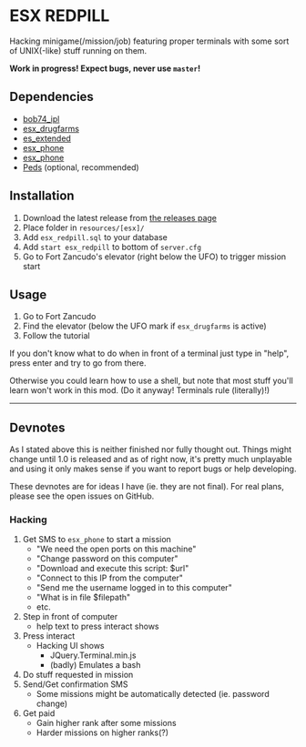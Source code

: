 # ESX REDPILL

Hacking minigame(/mission/job) featuring proper terminals with some sort of UNIX(-like) stuff running on them.

**Work in progress! Expect bugs, never use `master`!**

## Dependencies

- [bob74_ipl](https://github.com/Bob74/bob74_ipl/)
- [esx_drugfarms](https://github.com/lfuelling/esx_drugfarms/)
- [es_extended](https://github.com/ESX-Org/es_extended)
- [esx_phone](https://github.com/ESX-Org/esx_phone)
- [esx_phone](https://github.com/ESX-Org/esx_jobs)
- [Peds](https://github.com/SFL-Master/Peds) (optional, recommended)

## Installation

1. Download the latest release from [the releases page](https://github.com/lfuelling/esx_redpill/releases)
2. Place folder in `resources/[esx]/`
3. Add `esx_redpill.sql` to your database
4. Add `start esx_redpill` to bottom of `server.cfg`
5. Go to Fort Zancudo's elevator (right below the UFO) to trigger mission start

## Usage

1. Go to Fort Zancudo
2. Find the elevator (below the UFO mark if `esx_drugfarms` is active)
3. Follow the tutorial

If you don't know what to do when in front of a terminal just type in "help", press enter and try to go from there. 

Otherwise you could learn how to use a shell, but note that most stuff you'll learn won't work in this mod. (Do it anyway! Terminals rule (literally)!)

-------------------------

## Devnotes

As I stated above this is neither finished nor fully thought out. 
Things might change until 1.0 is released and as of right now, it's pretty much unplayable and using it only makes sense if you want to report bugs or help developing.

These devnotes are for ideas I have (ie. they are not final). For real plans, please see the open issues on GitHub.

### Hacking

1. Get SMS to `esx_phone` to start a mission
    - "We need the open ports on this machine"
    - "Change password on this computer"
    - "Download and execute this script: $url"
    - "Connect to this IP from the computer"
    - "Send me the username logged in to this computer"
    - "What is in file $filepath"
    - etc.
1. Step in front of computer
    - help text to press interact shows
2. Press interact
    - Hacking UI shows
        - JQuery.Terminal.min.js
        - (badly) Emulates a bash
3. Do stuff requested in mission
4. Send/Get confirmation SMS
    - Some missions might be automatically detected (ie. password change)
5. Get paid
    - Gain higher rank after some missions
    - Harder missions on higher ranks(?)
